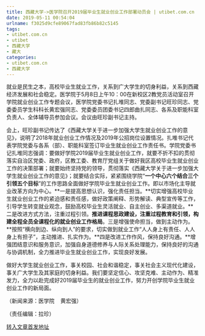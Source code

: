 ```yaml
---
title: 西藏大学->医学院召开2019届毕业生就业创业工作部署动员会 | utibet.com.cn
date: 2019-05-11 00:54:04
urlname: f3025d9cfe89067fad83fb86b82c5145
tags: 
- utibet.com.cn
- utibet
- 西藏大学
- 藏大
categories:
- utibet.com.cn
- 西藏大学
---
```



就业是民生之本，高校毕业生就业工作，关系到广大学生的切身利益，关系到西藏经济发展和社会稳定。医学院于5月8日上午10：00在新校区2教党员活动室召开学院就业创业工作专题会议，医学院党委书记扎堆同志、党委副书记旺珍同志、党委委员学生科科长黄宏强同志、党委委员团委书记四郎曲扎同志、各系及职能科室负责人、全体辅导员参加会议。会议由旺珍副书记主持。

会上，旺珍副书记传达了《西藏大学关于进一步加强大学生就业创业工作的意见》，说明了2018年就业创业工作情况及2019年公招岗位设置情况。扎堆书记代表学院党委与各系（部）、职能科室签订毕业生就业创业工作责任书。学院党委书记扎堆同志强调：要做好学院2019届毕业生就业创业工作，就要不折不扣的贯彻落实自治区党委、政府，区教工委、教育厅党组关于做好我区高校毕业生就业创业工作的决策部署；就要始终坚持党的领导，贯彻落实《西藏大学关于进一步加强大学生就业创业工作的意见》；就要结合实际，紧紧围绕学院“**一个中心六个结合三个引领五个目标**”的工作思路全面做好学院毕业生就业创业工作。即以市场化主导就业改革方向为中心。**一是提高思想认识，强化责任担当。**切实增强高校毕业生就业创业工作的紧迫感和责任感，做好政策阐释、形势解读、典型宣传等工作，引导学生转变就业观念，鼓励高校毕业生灵活就业、自主创业、多渠道就业。**二是改进方式方法，注重过程引领。**推进课程思政建设，注重过程教育和引领，构建全程全员全课程化的就业创业工作格局**。三是增强使命担当，做到主动作为。**按照“横向到边、纵向到人”的要求，切实做到就业工作“人人身上有责任、人人身上有担子”，主动推进、扎实作为。**四是改进工作作风，保持良好沟通。**增强团结意识和服务意识，加强自身道德修养与人际关系处理能力，保持良好的沟通与协调机制，全力推进毕业生就业创业工作，实现良好发展。

做好大学生就业创业工作，事关校园、社会和谐稳定，事关社会主义现代化建设，事关广大学生及其家庭的切身利益。我们要坚定信心、攻坚克难、主动作为、精准发力，全力以赴完成好2019届毕业生的就业创业工作，努力开创学院毕业生就业创业工作的新局面。

（新闻来源：医学院    黄宏强）

（责任编辑：拉珍）





[转入文章首发地址](http://www.utibet.edu.cn/news/article_3_5_14927.html)